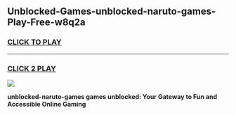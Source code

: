 
## Unblocked-Games-unblocked-naruto-games-Play-Free-w8q2a
<h3>
<a href="https://premium76.site?title=unblocked-naruto-games&ref=20M">CLICK TO PLAY</a></h3>
<hr>

<h3>
<a href="https://premium76.site?title=unblocked-naruto-games&ref=20M">CLICK 2 PLAY</a>
  
</h3>

<a href="https://premium76.site?title=unblocked-naruto-games&ref=19M"><img src="https://clearcache.store/games.png"></a>


**unblocked-naruto-games games unblocked: Your Gateway to Fun and Accessible Online Gaming**
